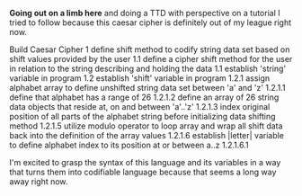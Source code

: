 **Going out on a limb here** and doing a TTD with perspective on a tutorial I tried to follow because this caesar cipher is definitely out of my league right now.

Build Caesar Cipher
 1 define shift method to codify string data set based on shift values provided by the user
   1.1 define a cipher shift method for the user in relation to the string describing and holding the data
       1.1 establish 'string' variable in program
       1.2 establish 'shift' variable in program
           1.2.1 assign alphabet array to define unshifted string data set between 'a' and 'z'
                 1.2.1.1 define that alphabet has a range of 26
                 1.2.1.2 define an array of 26 string data objects that reside at, on and between 'a'..'z'
                 1.2.1.3 index original position of all parts of the alphabet string before initializing data shifting method
                 1.2.1.5 utilize modulo operator to loop array and wrap all shift data back into the definition of the array values
                 1.2.1.6 establish |letter| variable to define alphabet index to its position at or between a..z
                         1.2.1.6.1  

I'm excited to grasp the syntax of this language and its variables in a way that turns them into codifiable language because that seems a long way away right now.
